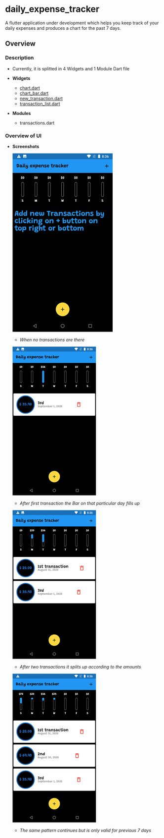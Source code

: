 # daily_expense_tracker

A flutter application under development which helps you keep track of your daily expenses and produces a chart for the past 7 days.

## Overview

### Description

- Currently, it is splitted in 4 Widgets and 1 Module Dart file 
- **Widgets**
  - [chart.dart](https://github.com/pr4nshul/Personal-Expenses-App-Flutter/blob/master/lib/widget/chart.dart)
  - [chart_bar.dart](https://github.com/pr4nshul/Personal-Expenses-App-Flutter/blob/master/lib/widget/Chart_bar.dart)
  - [new_transaction.dart](https://github.com/pr4nshul/Personal-Expenses-App-Flutter/blob/master/lib/widget/new_transaction.dart)
  - [transaction_list.dart](https://github.com/pr4nshul/Personal-Expenses-App-Flutter/blob/master/lib/widget/transaction_list.dart)

- **Modules**
  - transactions.dart
  
### Overview of UI
- **Screenshots**

  ![No](/Screenshots/NoTransaction.png)
  
  - *When no transactions are there*
  
  ![1](/Screenshots/One.png)
  
  - *After first transaction the Bar on that particular day fills up*
  
  ![2](/Screenshots/Two.png)
  
  - *After two transactions it splits up according to the amounts*
  
  ![3](/Screenshots/Three.png)
  
  - *The same pattern continues but is only valid for previous 7 days*




